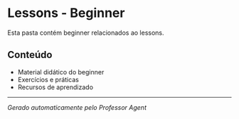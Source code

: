 # Lessons - Beginner

Esta pasta contém beginner relacionados ao lessons.

## Conteúdo
- Material didático do beginner
- Exercícios e práticas
- Recursos de aprendizado

---
*Gerado automaticamente pelo Professor Agent*
